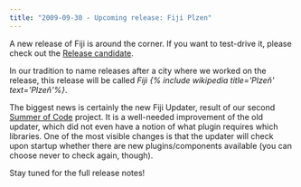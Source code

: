 ```yaml
---
title: "2009-09-30 - Upcoming release: Fiji Plzen"
---
```


A new release of Fiji is around the corner. If you want to test-drive it, please check out the [Release candidate](/downloads#release-candidate).

In our tradition to name releases after a city where we worked on the release, this release will be called *Fiji {% include wikipedia title='Plzeň' text='Plzeň'%}*.

The biggest news is certainly the new Fiji Updater, result of our second [Summer of Code](/news/2009-03-18-google-summer-of-code) project. It is a well-needed improvement of the old updater, which did not even have a notion of what plugin requires which libraries. One of the most visible changes is that the updater will check upon startup whether there are new plugins/components available (you can choose never to check again, though).

Stay tuned for the full release notes!


